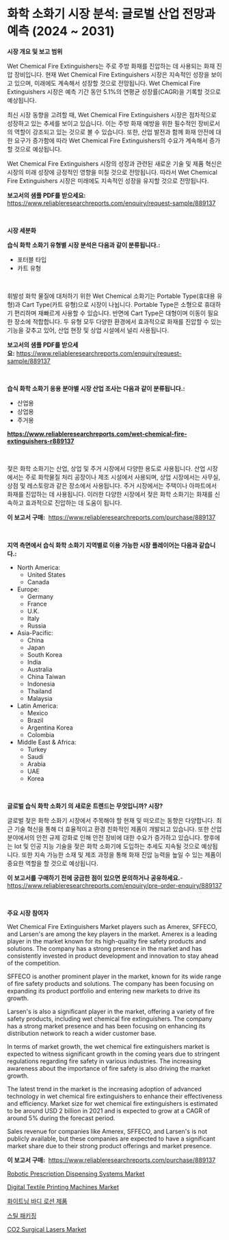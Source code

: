 <p><h1>화학 소화기 시장 분석: 글로벌 산업 전망과 예측 (2024 ~ 2031)</h1></p><p><strong>시장 개요 및 보고 범위</strong></p>
<p><p>Wet Chemical Fire Extinguishers는 주로 주방 화재를 진압하는 데 사용되는 화재 진압 장비입니다. 현재 Wet Chemical Fire Extinguishers 시장은 지속적인 성장을 보이고 있으며, 미래에도 계속해서 성장할 것으로 전망됩니다. Wet Chemical Fire Extinguishers 시장은 예측 기간 동안 5.1%의 연평균 성장률(CAGR)을 기록할 것으로 예상됩니다.</p><p>최신 시장 동향을 고려할 때, Wet Chemical Fire Extinguishers 시장은 점차적으로 성장하고 있는 추세를 보이고 있습니다. 이는 주방 화재 예방을 위한 필수적인 장비로서의 역할이 강조되고 있는 것으로 볼 수 있습니다. 또한, 산업 발전과 함께 화재 안전에 대한 요구가 증가함에 따라 Wet Chemical Fire Extinguishers의 수요가 계속해서 증가할 것으로 예상됩니다.</p><p>Wet Chemical Fire Extinguishers 시장의 성장과 관련된 새로운 기술 및 제품 혁신은 시장의 미래 성장에 긍정적인 영향을 미칠 것으로 전망됩니다. 따라서 Wet Chemical Fire Extinguishers 시장은 미래에도 지속적인 성장을 유지할 것으로 전망됩니다.</p></p>
<p><strong>보고서의 샘플 PDF를 받으세요:</strong> <a href="https://www.reliableresearchreports.com/enquiry/request-sample/889137">https://www.reliableresearchreports.com/enquiry/request-sample/889137</a></p>
<p>&nbsp;</p>
<p><strong>시장 세분화</strong></p>
<p><strong>습식 화학 소화기 유형별 시장 분석은 다음과 같이 분류됩니다.:</strong></p>
<p><ul><li>포터블 타입</li><li>카트 유형</li></ul></p>
<p>&nbsp;</p>
<p><p>휘발성 화학 물질에 대처하기 위한 Wet Chemical 소화기는 Portable Type(휴대용 유형)과 Cart Type(카트 유형)으로 시장이 나뉩니다. Portable Type은 소형으로 휴대하기 편리하며 재빠르게 사용할 수 있습니다. 반면에 Cart Type은 대형이며 이동이 필요한 장소에 적합합니다. 두 유형 모두 다양한 환경에서 효과적으로 화재를 진압할 수 있는 기능을 갖추고 있어, 산업 현장 및 상업 시설에서 널리 사용됩니다.</p></p>
<p><strong>보고서의 샘플 PDF를 받으세요:</strong>&nbsp;<a href="https://www.reliableresearchreports.com/enquiry/request-sample/889137">https://www.reliableresearchreports.com/enquiry/request-sample/889137</a></p>
<p>&nbsp;</p>
<p><strong> 습식 화학 소화기 응용 분야별 시장 산업 조사는 다음과 같이 분류됩니다.:</strong></p>
<p><ul><li>산업용</li><li>상업용</li><li>주거용</li></ul></p>
<p><strong><a href="https://www.reliableresearchreports.com/wet-chemical-fire-extinguishers-r889137">https://www.reliableresearchreports.com/wet-chemical-fire-extinguishers-r889137</a></strong></p>
<p>&nbsp;</p>
<p><p>젖은 화학 소화기는 산업, 상업 및 주거 시장에서 다양한 용도로 사용됩니다. 산업 시장에서는 주로 화학물질 처리 공장이나 제조 시설에서 사용되며, 상업 시장에서는 사무실, 상점 및 레스토랑과 같은 장소에서 사용됩니다. 주거 시장에서는 주택이나 아파트에서 화재를 진압하는 데 사용됩니다. 이러한 다양한 시장에서 젖은 화학 소화기는 화재를 신속하고 효과적으로 진압하는 데 도움이 됩니다.</p></p>
<p><strong>이 보고서 구매:</strong>&nbsp; <a href="https://www.reliableresearchreports.com/purchase/889137">https://www.reliableresearchreports.com/purchase/889137</a></p>
<p>&nbsp;</p>
<p><strong>지역 측면에서 습식 화학 소화기 지역별로 이용 가능한 시장 플레이어는 다음과 같습니다.:</strong></p>
<p><ul>
    <li>
        North America:
        <ul>
            <li>United States</li>
            <li>Canada</li>
        </ul>
    </li>
    <li>
        Europe:
        <ul>
            <li>Germany</li>
            <li>France</li>
            <li>U.K.</li>
            <li>Italy</li>
            <li>Russia</li>
        </ul>
    </li>
    <li>
        Asia-Pacific:
        <ul>
            <li>China</li>
            <li>Japan</li>
            <li>South Korea</li>
            <li>India</li>
            <li>Australia</li>
            <li>China Taiwan</li>
            <li>Indonesia</li>
            <li>Thailand</li>
            <li>Malaysia</li>
        </ul>
    </li>
    <li>
        Latin America:
        <ul>
            <li>Mexico</li>
            <li>Brazil</li>
            <li>Argentina Korea</li>
            <li>Colombia</li>
        </ul>
    </li>
    <li>
        Middle East & Africa:
        <ul>
            <li>Turkey</li>
            <li>Saudi</li>
            <li>Arabia</li>
            <li>UAE</li>
            <li>Korea</li>
        </ul>
    </li>
    </ul></p>
<p>&nbsp;</p>
<p><strong>글로벌 습식 화학 소화기 의 새로운 트렌드는 무엇입니까? 시장?</strong></p>
<p><p>글로벌 젖은 화학 소화기 시장에서 주목해야 할 현재 및 떠오르는 동향은 다양합니다. 최근 기술 혁신을 통해 더 효율적이고 환경 친화적인 제품이 개발되고 있습니다. 또한 산업 분야에서의 안전 규제 강화로 인해 안전 장비에 대한 수요가 증가하고 있습니다. 향후에는 Iot 및 인공 지능 기술을 젖은 화학 소화기에 도입하는 추세도 지속될 것으로 예상됩니다. 또한 지속 가능한 소재 및 제조 과정을 통해 화재 진압 능력을 높일 수 있는 제품이 중요한 역할을 할 것으로 예상됩니다.</p></p>
<p><strong>이 보고서를 구매하기 전에 궁금한 점이 있으면 문의하거나 공유하세요.</strong>- <a href="https://www.reliableresearchreports.com/enquiry/pre-order-enquiry/889137">https://www.reliableresearchreports.com/enquiry/pre-order-enquiry/889137</a></p>
<p>&nbsp;</p>
<p><strong>주요 시장 참여자</strong></p>
<p><p>Wet Chemical Fire Extinguishers Market players such as Amerex, SFFECO, and Larsen's are among the key players in the market. Amerex is a leading player in the market known for its high-quality fire safety products and solutions. The company has a strong presence in the market and has consistently invested in product development and innovation to stay ahead of the competition.</p><p>SFFECO is another prominent player in the market, known for its wide range of fire safety products and solutions. The company has been focusing on expanding its product portfolio and entering new markets to drive its growth.</p><p>Larsen's is also a significant player in the market, offering a variety of fire safety products, including wet chemical fire extinguishers. The company has a strong market presence and has been focusing on enhancing its distribution network to reach a wider customer base.</p><p>In terms of market growth, the wet chemical fire extinguishers market is expected to witness significant growth in the coming years due to stringent regulations regarding fire safety in various industries. The increasing awareness about the importance of fire safety is also driving the market growth.</p><p>The latest trend in the market is the increasing adoption of advanced technology in wet chemical fire extinguishers to enhance their effectiveness and efficiency. Market size for wet chemical fire extinguishers is estimated to be around USD 2 billion in 2021 and is expected to grow at a CAGR of around 5% during the forecast period.</p><p>Sales revenue for companies like Amerex, SFFECO, and Larsen's is not publicly available, but these companies are expected to have a significant market share due to their strong product offerings and market presence.</p></p>
<p><strong>이 보고서 구매:</strong>&nbsp;&nbsp;<a href="https://www.reliableresearchreports.com/purchase/889137">https://www.reliableresearchreports.com/purchase/889137</a></p>
<p><p><a href="https://acidic-farm-354.notion.site/Robotic-Prescription-Dispensing-Systems-Market-Analysis-and-Sze-Forecasted-for-period-from-2024-to-2-77e38ee7871343cdb2685c051a1bf52e">Robotic Prescription Dispensing Systems Market</a></p><p><a href="https://view.publitas.com/reportprime-1/digital-textile-printing-machines-market-share-evolution-and-market-growth-trends-2024-2031/">Digital Textile Printing Machines Market</a></p><p><a href="https://github.com/vss5505pa7z1p/Market-Research-Report-List-1/blob/main/216943927628.md">화이트닝 바디 로션 제품</a></p><p><a href="https://github.com/FelipeGrrady654556/Market-Research-Report-List-1/blob/main/508478627629.md">스틸 패키징</a></p><p><a href="https://www.linkedin.com/pulse/decoding-co2-surgical-lasers-market-metrics-share-trends-growth-r40we?trackingId=3xejPhhS3lhWRnbiiNRuqQ%3D%3D">CO2 Surgical Lasers Market</a></p></p>